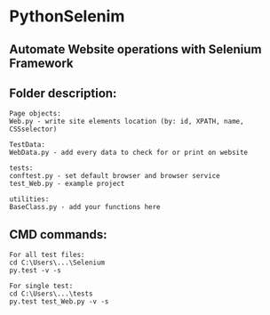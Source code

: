 # PythonSelenim
## Automate Website operations with Selenium Framework


## Folder description:
```
Page objects:
Web.py - write site elements location (by: id, XPATH, name, CSSselector)

TestData:
WebData.py - add every data to check for or print on website

tests:
conftest.py - set default browser and browser service
test_Web.py - example project

utilities:
BaseClass.py - add your functions here
```

## CMD commands:
```
For all test files:
cd C:\Users\...\Selenium
py.test -v -s

For single test:
cd C:\Users\...\tests
py.test test_Web.py -v -s
```

